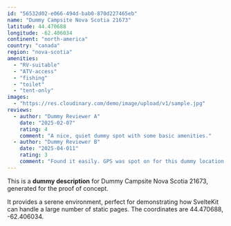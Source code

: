 ```yaml
---
id: "56532d02-e066-494d-bab0-870d227465eb"
name: "Dummy Campsite Nova Scotia 21673"
latitude: 44.470688
longitude: -62.406034
continent: "north-america"
country: "canada"
region: "nova-scotia"
amenities:
  - "RV-suitable"
  - "ATV-access"
  - "fishing"
  - "toilet"
  - "tent-only"
images:
  - "https://res.cloudinary.com/demo/image/upload/v1/sample.jpg"
reviews:
  - author: "Dummy Reviewer A"
    date: "2025-02-07"
    rating: 4
    comment: "A nice, quiet dummy spot with some basic amenities."
  - author: "Dummy Reviewer B"
    date: "2025-04-011"
    rating: 3
    comment: "Found it easily. GPS was spot on for this dummy location."
---
```


This is a **dummy description** for Dummy Campsite Nova Scotia 21673, generated for the proof of concept.

It provides a serene environment, perfect for demonstrating how SvelteKit can handle a large number of static pages. The coordinates are 44.470688, -62.406034.
